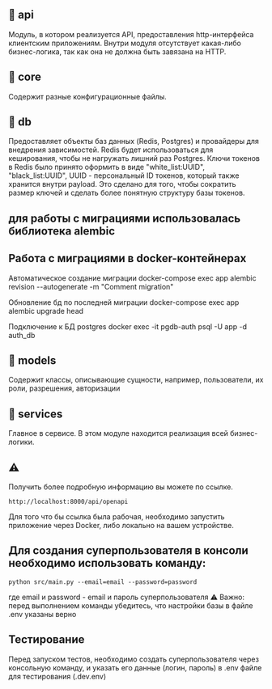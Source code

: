 ## 📔 api

Модуль, в котором реализуется API, предоставления http-интерфейса клиентским приложениям. Внутри модуля отсутствует какая-либо бизнес-логика, так как она не должна быть завязана на HTTP.

## 📔 core

Cодержит разные конфигурационные файлы.

## 📔 db

Предоставляет объекты баз данных
(Redis, Postgres) и провайдеры для внедрения зависимостей.
Redis будет использоваться для кеширования, чтобы не нагружать лишний раз Postgres.
Ключи токенов в Redis было принято оформить в виде "white_list:UUID", "black_list:UUID", UUID - персональный ID токенов, который также хранится внутри payload. Это сделано для того, чтобы сократить размер ключей и сделать более понятную структуру базы токенов.

## для работы с миграциями использовалась библиотека alembic
## Работа с миграциями в docker-контейнерах

Автоматическое создание миграции
docker-compose exec app alembic revision --autogenerate -m "Сomment migration"

Обновление бд по последней миграции
docker-compose exec app alembic upgrade head

Подключение к БД postgres
docker exec -it pgdb-auth  psql -U app -d auth_db

## 📔 models

Содержит классы, описывающие сущности, например, пользователи, их роли, разрешения, авторизации

## 📔 services

Главное в сервисе. В этом модуле находится реализация всей бизнес-логики.

## ⚠️

Получить более подробную информацию вы можете по ссылке.

```
http://localhost:8000/api/openapi
```

Для того что бы ссылка была рабочая, необходимо запустить приложение через Docker, либо локально на вашем устройстве.

## Для создания суперпользователя в консоли необходимо использовать команду:

```
python src/main.py --email=email --password=password
```

где email и password - email и пароль суперпользователя
⚠️ Важно: перед выполнением команды убедитесь, что настройки базы в файле .env указаны верно

## Тестирование

Перед запуском тестов, необходимо создать суперпользователя через консольную команду, и указать его данные (логин, пароль) в .env файле для тестирования (.dev.env)
